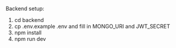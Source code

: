 Backend setup:
1. cd backend
2. cp .env.example .env and fill in MONGO_URI and JWT_SECRET
3. npm install
4. npm run dev
